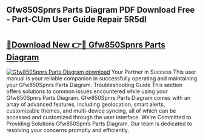 ## Gfw850Spnrs Parts Diagram PDF Download Free - Part-CUm User Guide Repair 5R5dI

# <h2><a href="http://dfsyl1.blite.top/?on=Gfw850Spnrs+Parts+Diagram">🔗Download New 👉🔴 Gfw850Spnrs Parts Diagram</a></h2>

[![Gfw850Spnrs Parts Diagram download](https://i.imgur.com/lujVjoI.png)](http://dfsyl1.blite.top/?on=Gfw850Spnrs+Parts+Diagram)
Your Partner in Success This user manual is your reliable companion in successfully operating and maintaining your Gfw850Spnrs Parts Diagram. Troubleshooting Guide This section offers solutions to common issues encountered while using your Gfw850Spnrs Parts Diagram. Gfw850Spnrs Parts Diagram comes with an array of advanced features, including geolocation, smart alerts, customizable themes, and multi-device syncing, all of which can be accessed and customized through the user interface. We're Committed to Providing Solutions Gfw850Spnrs Parts Diagram. Our team is dedicated to resolving your concerns promptly and efficiently.
